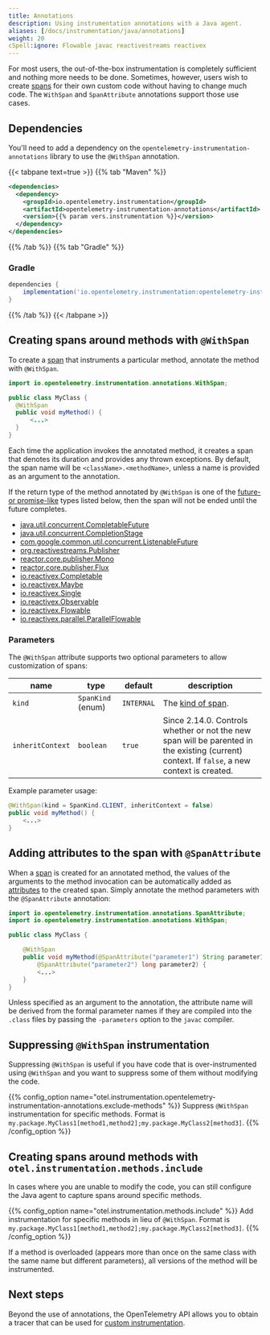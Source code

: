 ```yaml
---
title: Annotations
description: Using instrumentation annotations with a Java agent.
aliases: [/docs/instrumentation/java/annotations]
weight: 20
cSpell:ignore: Flowable javac reactivestreams reactivex
---
```


For most users, the out-of-the-box instrumentation is completely sufficient and
nothing more needs to be done. Sometimes, however, users wish to create
[spans](/docs/concepts/signals/traces/#spans) for their own custom code without
having to change much code. The `WithSpan` and `SpanAttribute` annotations
support those use cases.

## Dependencies

You'll need to add a dependency on the
`opentelemetry-instrumentation-annotations` library to use the `@WithSpan`
annotation.

{{< tabpane text=true >}} {{% tab "Maven" %}}

```xml
<dependencies>
  <dependency>
    <groupId>io.opentelemetry.instrumentation</groupId>
    <artifactId>opentelemetry-instrumentation-annotations</artifactId>
    <version>{{% param vers.instrumentation %}}</version>
  </dependency>
</dependencies>
```

{{% /tab %}} {{% tab "Gradle" %}}

### Gradle

```groovy
dependencies {
    implementation('io.opentelemetry.instrumentation:opentelemetry-instrumentation-annotations:{{% param vers.instrumentation %}}')
}
```

{{% /tab %}} {{< /tabpane >}}

## Creating spans around methods with `@WithSpan`

To create a [span](/docs/concepts/signals/traces/#spans) that instruments a
particular method, annotate the method with `@WithSpan`.

```java
import io.opentelemetry.instrumentation.annotations.WithSpan;

public class MyClass {
  @WithSpan
  public void myMethod() {
      <...>
  }
}
```

Each time the application invokes the annotated method, it creates a span that
denotes its duration and provides any thrown exceptions. By default, the span
name will be `<className>.<methodName>`, unless a name is provided as an
argument to the annotation.

If the return type of the method annotated by `@WithSpan` is one of the
[future- or promise-like](https://en.wikipedia.org/wiki/Futures_and_promises)
types listed below, then the span will not be ended until the future completes.

- [java.util.concurrent.CompletableFuture](https://docs.oracle.com/javase/8/docs/api/java/util/concurrent/CompletableFuture.html)
- [java.util.concurrent.CompletionStage](https://docs.oracle.com/javase/8/docs/api/java/util/concurrent/CompletionStage.html)
- [com.google.common.util.concurrent.ListenableFuture](https://guava.dev/releases/10.0/api/docs/com/google/common/util/concurrent/ListenableFuture.html)
- [org.reactivestreams.Publisher](https://www.reactive-streams.org/reactive-streams-1.0.1-javadoc/org/reactivestreams/Publisher.html)
- [reactor.core.publisher.Mono](https://projectreactor.io/docs/core/release/api/reactor/core/publisher/Mono.html)
- [reactor.core.publisher.Flux](https://projectreactor.io/docs/core/release/api/reactor/core/publisher/Flux.html)
- [io.reactivex.Completable](https://reactivex.io/RxJava/2.x/javadoc/index.html?io/reactivex/Completable.html)
- [io.reactivex.Maybe](https://reactivex.io/RxJava/2.x/javadoc/index.html?io/reactivex/Maybe.html)
- [io.reactivex.Single](https://reactivex.io/RxJava/2.x/javadoc/index.html?io/reactivex/Single.html)
- [io.reactivex.Observable](https://reactivex.io/RxJava/2.x/javadoc/index.html?io/reactivex/Observable.html)
- [io.reactivex.Flowable](https://reactivex.io/RxJava/2.x/javadoc/index.html?io/reactivex/Flowable.html)
- [io.reactivex.parallel.ParallelFlowable](https://reactivex.io/RxJava/2.x/javadoc/index.html?io/reactivex/parallel/ParallelFlowable.html)

### Parameters

The `@WithSpan` attribute supports two optional parameters to allow
customization of spans:

| name             | type              | default    | description                                                                                                                                  |
| ---------------- | ----------------- | ---------- | -------------------------------------------------------------------------------------------------------------------------------------------- |
| `kind`           | `SpanKind` (enum) | `INTERNAL` | The [kind of span](https://github.com/open-telemetry/opentelemetry-specification/blob/main/specification/trace/api.md#spankind).             |
| `inheritContext` | `boolean`         | `true`     | Since 2.14.0. Controls whether or not the new span will be parented in the existing (current) context. If `false`, a new context is created. |

Example parameter usage:

```java
@WithSpan(kind = SpanKind.CLIENT, inheritContext = false)
public void myMethod() {
    <...>
}
```

## Adding attributes to the span with `@SpanAttribute`

When a [span](/docs/concepts/signals/traces/#spans) is created for an annotated
method, the values of the arguments to the method invocation can be
automatically added as [attributes](/docs/concepts/signals/traces/#attributes)
to the created span. Simply annotate the method parameters with the
`@SpanAttribute` annotation:

```java
import io.opentelemetry.instrumentation.annotations.SpanAttribute;
import io.opentelemetry.instrumentation.annotations.WithSpan;

public class MyClass {

    @WithSpan
    public void myMethod(@SpanAttribute("parameter1") String parameter1,
        @SpanAttribute("parameter2") long parameter2) {
        <...>
    }
}
```

Unless specified as an argument to the annotation, the attribute name will be
derived from the formal parameter names if they are compiled into the `.class`
files by passing the `-parameters` option to the `javac` compiler.

## Suppressing `@WithSpan` instrumentation

Suppressing `@WithSpan` is useful if you have code that is over-instrumented
using `@WithSpan` and you want to suppress some of them without modifying the
code.

{{% config_option
  name="otel.instrumentation.opentelemetry-instrumentation-annotations.exclude-methods" %}} Suppress
`@WithSpan` instrumentation for specific methods. Format is
`my.package.MyClass1[method1,method2];my.package.MyClass2[method3]`.
{{% /config_option %}}

## Creating spans around methods with `otel.instrumentation.methods.include`

In cases where you are unable to modify the code, you can still configure the
Java agent to capture spans around specific methods.

{{% config_option name="otel.instrumentation.methods.include" %}} Add
instrumentation for specific methods in lieu of `@WithSpan`. Format is
`my.package.MyClass1[method1,method2];my.package.MyClass2[method3]`. {{%
/config_option %}}

If a method is overloaded (appears more than once on the same class with the
same name but different parameters), all versions of the method will be
instrumented.

## Next steps

Beyond the use of annotations, the OpenTelemetry API allows you to obtain a
tracer that can be used for [custom instrumentation](../api).
